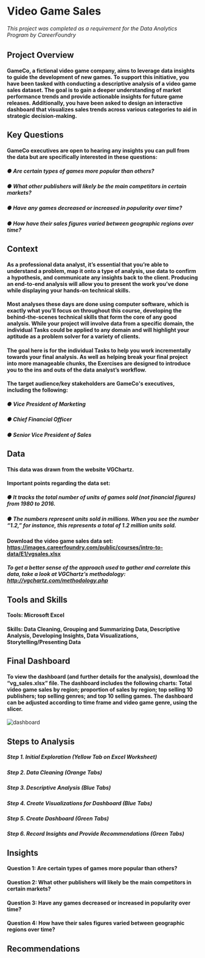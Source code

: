 # Video Game Sales
###### This project was completed as a requirement for the Data Analytics Program by CareerFoundry

## Project Overview

#### GameCo, a fictional video game company, aims to leverage data insights to guide the development of new games. To support this initiative, you have been tasked with conducting a descriptive analysis of a video game sales dataset. The goal is to gain a deeper understanding of market performance trends and provide actionable insights for future game releases. Additionally, you have been asked to design an interactive dashboard that visualizes sales trends across various categories to aid in strategic decision-making.

## Key Questions
#### GameCo executives are open to hearing any insights you can pull from the data but are specifically interested in these questions:
##### ● Are certain types of games more popular than others?
##### ● What other publishers will likely be the main competitors in certain markets?
##### ● Have any games decreased or increased in popularity over time?
##### ● How have their sales figures varied between geographic regions over time?

## Context

#### As a professional data analyst, it’s essential that you’re able to understand a problem, map it onto a type of analysis, use data to confirm a hypothesis, and communicate any insights back to the client. Producing an end-to-end analysis will allow you to present the work you’ve done while displaying your hands-on technical skills.
#### Most analyses these days are done using computer software, which is exactly what you’ll focus on throughout this course, developing the behind-the-scenes technical skills that form the core of any good analysis. While your project will involve data from a specific domain, the individual Tasks could be applied to any domain and will highlight your aptitude as a problem solver for a variety of clients.
#### The goal here is for the individual Tasks to help you work incrementally towards your final analysis. As well as helping break your final project into more manageable chunks, the Exercises are designed to introduce you to the ins and outs of the data analyst’s workflow.
#### The target audience/key stakeholders are GameCo's executives, including the following:
##### ● Vice President of Marketing
##### ● Chief Financial Officer
##### ● Senior Vice President of Sales

## Data

#### This data was drawn from the website VGChartz.

#### Important points regarding the data set:
##### ● It tracks the total number of units of games sold (not financial figures) from 1980 to 2016.
##### ● The numbers represent units sold in millions. When you see the number “1.2,” for instance, this represents a total of 1.2 million units sold.
#### Download the video game sales data set: https://images.careerfoundry.com/public/courses/intro-to-data/E1/vgsales.xlsx
##### To get a better sense of the approach used to gather and correlate this data, take a look at VGChartz’s methodology: http://vgchartz.com/methodology.php


## Tools and Skills
#### Tools: Microsoft Excel
#### Skills: Data Cleaning, Grouping and Summarizing Data, Descriptive Analysis, Developing Insights, Data Visualizations, Storytelling/Presenting Data

## Final Dashboard
#### To view the dashboard (and further details for the analysis), download the “vg_sales.xlsx” file. The dashboard includes the following charts: Total video game sales by region; proportion of sales by region; top selling 10 publishers; top selling genres; and top 10 selling games. The dashboard can be adjusted according to time frame and video game genre, using the slicer.

![dashboard](images/dashboard.png)


## Steps to Analysis

##### Step 1. Initial Exploration (Yellow Tab on Excel Worksheet)
##### Step 2. Data Cleaning (Orange Tabs)
##### Step 3. Descriptive Analysis (Blue Tabs)
##### Step 4. Create Visualizations for Dashboard (Blue Tabs)
##### Step 5. Create Dashboard (Green Tabs)
##### Step 6. Record Insights and Provide Recommendations (Green Tabs)


## Insights

#### Question 1: Are certain types of games more popular than others?
#### Question 2: What other publishers will likely be the main competitors in certain markets?
#### Question 3: Have any games decreased or increased in popularity over time?
#### Question 4: How have their sales figures varied between geographic regions over time?



## Recommendations
